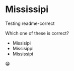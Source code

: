 # Mississipi
Testing readme-correct 

Which one of these is correct?
- Missisipi
- Missisippi
- Mississipi

:grin:

